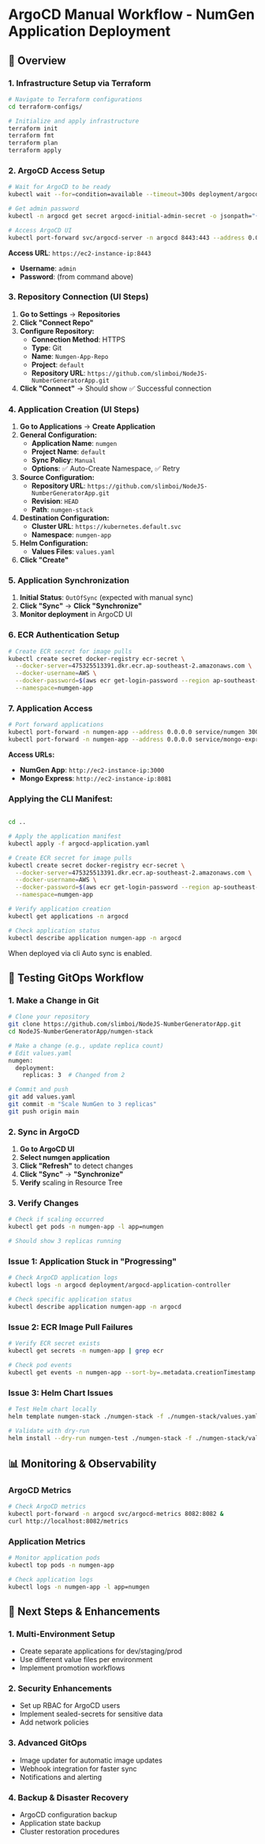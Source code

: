 # ArgoCD Manual Workflow - NumGen Application Deployment

## 🎯 Overview

### 1. Infrastructure Setup via Terraform
```bash
# Navigate to Terraform configurations
cd terraform-configs/

# Initialize and apply infrastructure
terraform init
terraform fmt
terraform plan
terraform apply
```

### 2. ArgoCD Access Setup
```bash
# Wait for ArgoCD to be ready
kubectl wait --for=condition=available --timeout=300s deployment/argocd-server -n argocd

# Get admin password
kubectl -n argocd get secret argocd-initial-admin-secret -o jsonpath="{.data.password}" | base64 -d

# Access ArgoCD UI
kubectl port-forward svc/argocd-server -n argocd 8443:443 --address 0.0.0.0 &
```

**Access URL**: `https://ec2-instance-ip:8443`
- **Username**: `admin`
- **Password**: (from command above)

### 3. Repository Connection (UI Steps)
1. **Go to Settings** → **Repositories**
2. **Click "Connect Repo"**
3. **Configure Repository:**
   - **Connection Method**: HTTPS
   - **Type**: Git
   - **Name**: `Numgen-App-Repo`
   - **Project**: `default`
   - **Repository URL**: `https://github.com/slimboi/NodeJS-NumberGeneratorApp.git`
4. **Click "Connect"** → Should show ✅ Successful connection

### 4. Application Creation (UI Steps)
1. **Go to Applications** → **Create Application**
2. **General Configuration:**
   - **Application Name**: `numgen`
   - **Project Name**: `default`
   - **Sync Policy**: `Manual`
   - **Options**: ✅ Auto-Create Namespace, ✅ Retry
3. **Source Configuration:**
   - **Repository URL**: `https://github.com/slimboi/NodeJS-NumberGeneratorApp.git`
   - **Revision**: `HEAD`
   - **Path**: `numgen-stack`
4. **Destination Configuration:**
   - **Cluster URL**: `https://kubernetes.default.svc`
   - **Namespace**: `numgen-app`
5. **Helm Configuration:**
   - **Values Files**: `values.yaml`
6. **Click "Create"**

### 5. Application Synchronization
1. **Initial Status**: `OutOfSync` (expected with manual sync)
2. **Click "Sync"** → **Click "Synchronize"**
3. **Monitor deployment** in ArgoCD UI

### 6. ECR Authentication Setup
```bash
# Create ECR secret for image pulls
kubectl create secret docker-registry ecr-secret \
  --docker-server=475325513391.dkr.ecr.ap-southeast-2.amazonaws.com \
  --docker-username=AWS \
  --docker-password=$(aws ecr get-login-password --region ap-southeast-2) \
  --namespace=numgen-app
```

### 7. Application Access
```bash
# Port forward applications
kubectl port-forward -n numgen-app --address 0.0.0.0 service/numgen 3000:3000 &
kubectl port-forward -n numgen-app --address 0.0.0.0 service/mongo-express 8081:8081 &
```

**Access URLs:**
- **NumGen App**: `http://ec2-instance-ip:3000`
- **Mongo Express**: `http://ec2-instance-ip:8081`


### Applying the CLI Manifest:
```bash

cd ..

# Apply the application manifest
kubectl apply -f argocd-application.yaml

# Create ECR secret for image pulls
kubectl create secret docker-registry ecr-secret \
  --docker-server=475325513391.dkr.ecr.ap-southeast-2.amazonaws.com \
  --docker-username=AWS \
  --docker-password=$(aws ecr get-login-password --region ap-southeast-2) \
  --namespace=numgen-app

# Verify application creation
kubectl get applications -n argocd

# Check application status
kubectl describe application numgen-app -n argocd
```

When deployed via cli Auto sync is enabled.

## 🔄 Testing GitOps Workflow

### 1. Make a Change in Git
```bash
# Clone your repository
git clone https://github.com/slimboi/NodeJS-NumberGeneratorApp.git
cd NodeJS-NumberGeneratorApp/numgen-stack

# Make a change (e.g., update replica count)
# Edit values.yaml
numgen:
  deployment:
    replicas: 3  # Changed from 2

# Commit and push
git add values.yaml
git commit -m "Scale NumGen to 3 replicas"
git push origin main
```

### 2. Sync in ArgoCD
1. **Go to ArgoCD UI**
2. **Select numgen application**
3. **Click "Refresh"** to detect changes
4. **Click "Sync"** → **"Synchronize"**
5. **Verify** scaling in Resource Tree

### 3. Verify Changes
```bash
# Check if scaling occurred
kubectl get pods -n numgen-app -l app=numgen

# Should show 3 replicas running
```

### Issue 1: Application Stuck in "Progressing"
```bash
# Check ArgoCD application logs
kubectl logs -n argocd deployment/argocd-application-controller

# Check specific application status
kubectl describe application numgen-app -n argocd
```

### Issue 2: ECR Image Pull Failures
```bash
# Verify ECR secret exists
kubectl get secrets -n numgen-app | grep ecr

# Check pod events
kubectl get events -n numgen-app --sort-by=.metadata.creationTimestamp
```

### Issue 3: Helm Chart Issues
```bash
# Test Helm chart locally
helm template numgen-stack ./numgen-stack -f ./numgen-stack/values.yaml

# Validate with dry-run
helm install --dry-run numgen-test ./numgen-stack -f ./numgen-stack/values.yaml
```

## 📊 Monitoring & Observability

### ArgoCD Metrics
```bash
# Check ArgoCD metrics
kubectl port-forward -n argocd svc/argocd-metrics 8082:8082 &
curl http://localhost:8082/metrics
```

### Application Metrics
```bash
# Monitor application pods
kubectl top pods -n numgen-app

# Check application logs
kubectl logs -n numgen-app -l app=numgen
```

## 🎯 Next Steps & Enhancements

### 1. Multi-Environment Setup
- Create separate applications for dev/staging/prod
- Use different value files per environment
- Implement promotion workflows

### 2. Security Enhancements
- Set up RBAC for ArgoCD users
- Implement sealed-secrets for sensitive data
- Add network policies

### 3. Advanced GitOps
- Image updater for automatic image updates
- Webhook integration for faster sync
- Notifications and alerting

### 4. Backup & Disaster Recovery
- ArgoCD configuration backup
- Application state backup
- Cluster restoration procedures
